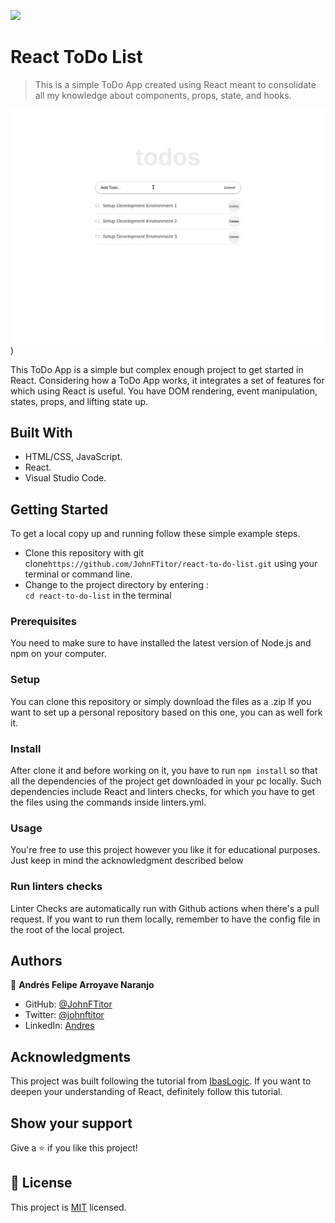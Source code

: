 ![](https://img.shields.io/badge/Microverse-blueviolet)

# React ToDo List

> This is a simple ToDo App created using React meant to consolidate all my knowledge about components, props, state, and hooks.   

![Preview](./preview.gif))

This ToDo App is a simple but complex enough project to get started in React. Considering how a ToDo App works, it integrates a set of features for which using React is useful. You have DOM rendering, event manipulation, states, props, and lifting state up. 

## Built With

- HTML/CSS, JavaScript.
- React.
- Visual Studio Code.


## Getting Started

To get a local copy up and running follow these simple example steps.

- Clone this repository with git clone```https://github.com/JohnFTitor/react-to-do-list.git``` using your terminal or command line.
- Change to the project directory by entering : <br>
```cd react-to-do-list``` in the terminal

### Prerequisites

You need to make sure to have installed the latest version of Node.js and npm on your computer.

### Setup

You can clone this repository or simply download the files as a .zip
If you want to set up a personal repository based on this one, you can as well fork it.

### Install

After clone it and before working on it, you have to run ```npm install``` so that all the dependencies of the project get downloaded in your pc locally.
Such dependencies include React and linters checks, for which you have to get the files using the commands inside linters.yml. 

### Usage

You're free to use this project however you like it for educational purposes. Just keep in mind the acknowledgment described below

### Run linters checks

Linter Checks are automatically run with Github actions when there's a pull request. If you want to run them locally, remember to have the config file in the root of the local project. 

## Authors

👤 **Andrés Felipe Arroyave Naranjo**

- GitHub: [@JohnFTitor](https://github.com/JohnFTitor)
- Twitter: [@johnftitor](https://twitter.com/johnftitor)
- LinkedIn: [Andres](https://www.linkedin.com/in/andresfelipe117/?locale=en_US)

## Acknowledgments

This project was built following the tutorial from [IbasLogic](https://ibaslogic.com/react-tutorial-for-beginners/). If you want to deepen your understanding of React, definitely follow this tutorial.

## Show your support

Give a ⭐️ if you like this project!

## 📝 License

This project is [MIT](./MIT.md) licensed.